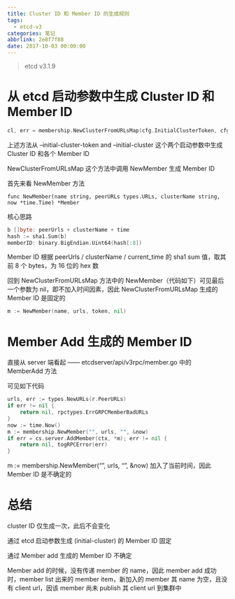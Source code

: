 ```yaml
---
title: Cluster ID 和 Member ID 的生成规则
tags:
  - etcd-v3
categories: 笔记
abbrlink: 2e8f7f88
date: 2017-10-03 00:00:00
---
```


> etcd v3.1.9

# 从 etcd 启动参数中生成 Cluster ID 和 Member ID

```go
cl, err = membership.NewClusterFromURLsMap(cfg.InitialClusterToken, cfg.InitialPeerURLsMap)
```

上述方法从 –initial-cluster-token and –initial-cluster 这个两个启动参数中生成 Cluster ID 和各个 Member ID

NewClusterFromURLsMap 这个方法中调用 NewMember 生成 Member ID

首先来看 NewMember 方法

```
func NewMember(name string, peerURLs types.URLs, clusterName string, now *time.Time) *Member
```

核心思路

```go
b []byte: peerUrls + clusterName + time
hash := sha1.Sum(b)
memberID: binary.BigEndian.Uint64(hash[:8])
```

Member ID 根据 peerUrls / clusterName / current_time 的 sha1 sum 值，取其前 8 个 bytes，为 16 位的 hex 数

回到 NewClusterFromURLsMap 方法中的 NewMember（代码如下）可见最后一个参数为 nil，即不加入时间因素，因此 NewClusterFromURLsMap 生成的 Member ID 是固定的

```go
m := NewMember(name, urls, token, nil)
```

# Member Add 生成的 Member ID

直接从 server 端看起 —— etcdserver/api/v3rpc/member.go 中的 MemberAdd 方法

可见如下代码

```go
urls, err := types.NewURLs(r.PeerURLs)
if err != nil {
    return nil, rpctypes.ErrGRPCMemberBadURLs
}
now := time.Now()
m := membership.NewMember("", urls, "", &now)
if err = cs.server.AddMember(ctx, *m); err != nil {
    return nil, togRPCError(err)
}
```

m := membership.NewMember(“”, urls, “”, &now) 加入了当前时间，因此 Member ID 是不确定的

# 总结

cluster ID 仅生成一次，此后不会变化

通过 etcd 启动参数生成 (initial-cluster) 的 Member ID 固定

通过 Member add 生成的 Member ID 不确定

Member add 的时候，没有传递 member 的 name，因此 member add 成功时，member list 出来的 member item，新加入的 member 其 name 为空，且没有 client url，因该 member 尚未 publish 其 client url 到集群中
